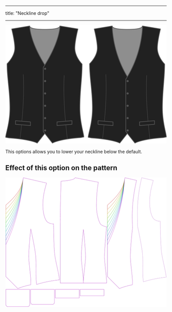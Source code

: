 - - -
title: "Neckline drop"
- - -

![Neckline drop](necklinedrop.svg)

This options allows you to lower your neckline below the default.

## Effect of this option on the pattern

![This image shows the effect of this option by superimposing several variants that have a different value for this option](wahid_necklinedrop_sample.svg "Effect of this option on the pattern")
